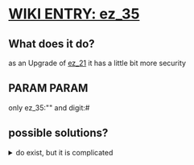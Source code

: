 # [WIKI ENTRY: ez_35](https://wiki.hackmud.com/upgrades/locks/ez_35)


## What does it do?

as an Upgrade of [ez_21](./ez_21.md) it has a little bit more security


## PARAM PARAM

only ez_35:"" and digit:#


## possible solutions?


<details><summary>do exist, but it is complicated</summary>

# Param ez_35

> ez_35:"open"
> ez_35:"unlock"
> ez_35:"release"

# Param digit

this is the annoying one. single digit from 0 - 9

# now both togehter lol

# open

> ez_35:"open", digit:0
> ez_35:"open", digit:1
> ez_35:"open", digit:2
> ez_35:"open", digit:3
> ez_35:"open", digit:4
> ez_35:"open", digit:5
> ez_35:"open", digit:6
> ez_35:"open", digit:7
> ez_35:"open", digit:8
> ez_35:"open", digit:9


# unlock

> ez_35:"unlock", digit:0
> ez_35:"unlock", digit:1
> ez_35:"unlock", digit:2
> ez_35:"unlock", digit:3
> ez_35:"unlock", digit:4
> ez_35:"unlock", digit:5
> ez_35:"unlock", digit:6
> ez_35:"unlock", digit:7
> ez_35:"unlock", digit:8
> ez_35:"unlock", digit:9


# release

> ez_35:"release", digit:0
> ez_35:"release", digit:1
> ez_35:"release", digit:2
> ez_35:"release", digit:3
> ez_35:"release", digit:4
> ez_35:"release", digit:5
> ez_35:"release", digit:6
> ez_35:"release", digit:7
> ez_35:"release", digit:8
> ez_35:"release", digit:9

</details>
